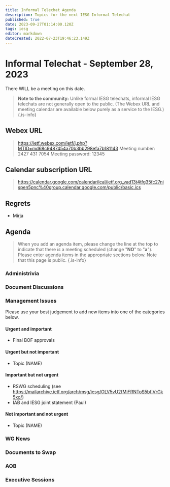 ```yaml
---
title: Informal Telechat Agenda
description: Topics for the next IESG Informal Telechat
published: true
date: 2023-09-27T01:14:00.120Z
tags: iesg
editor: markdown
dateCreated: 2022-07-23T19:46:23.149Z
---
```


# Informal Telechat - September 28, 2023 

 There WILL be a meeting on this date.

> **Note to the community:** Unlike formal IESG telechats, informal IESG telechats are not generally open to the public. (The Webex URL and meeting calendar are available below purely as a service to the IESG.)
{.is-info}


## Webex URL

> https://ietf.webex.com/ietf/j.php?MTID=md68c9487454a70b3bb298efa7b181143
Meeting number: 2427 431 7054
Meeting password: 12345 

## Calendar subscription URL

> https://calendar.google.com/calendar/ical/ietf.org_vad13t4tfg35fc27nispen5pnc%40group.calendar.google.com/public/basic.ics


## Regrets

* Mirja

## Agenda

> When you add an agenda item, please change the line at the top to indicate that there *is* a meeting scheduled (change "**NO**" to "**a**"). Please enter agenda items in the appropriate sections below.
Note that this page is public.
{.is-info}

### Administrivia

### Document Discussions

### Management Issues

Please use your best judgement to add new items into one of the categories below.

#### Urgent and important

* Final BOF approvals

#### Urgent but not important

* Topic (NAME)

#### Important but not urgent
* RSWG scheduling (see https://mailarchive.ietf.org/arch/msg/iesg/OLV5vU2fMiFRNToS5bfiVrGk5xo/)
* IAB and IESG joint statement (Paul)

#### Not important and not urgent

* Topic (NAME)

### WG News 

### Documents to Swap 

### AOB

### Executive Sessions

